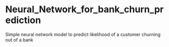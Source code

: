 # Neural_Network_for_bank_churn_prediction
Simple neural network model to predict likelihood of a customer churning out of a bank
